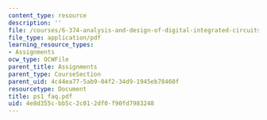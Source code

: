 ```yaml
---
content_type: resource
description: ''
file: /courses/6-374-analysis-and-design-of-digital-integrated-circuits-fall-2003/4e8d355cbb5c2c012df0f90fd7983248_ps1_faq.pdf
file_type: application/pdf
learning_resource_types:
- Assignments
ocw_type: OCWFile
parent_title: Assignments
parent_type: CourseSection
parent_uid: 4c44ea77-5ab9-04f2-34d9-1945eb78460f
resourcetype: Document
title: ps1_faq.pdf
uid: 4e8d355c-bb5c-2c01-2df0-f90fd7983248
---
```

